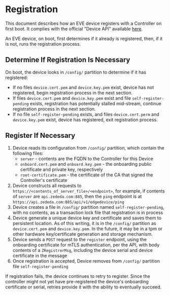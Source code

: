 # Registration

This document describes how an EVE device registers with a Controller on first boot. It complies with the official "Device API" available [here](../api/API.md).

An EVE device, on boot, first determines if it already is registered, then, if it is not, runs the registration process.

## Determine If Registration Is Necessary

On boot, the device looks in `/config/` partition to determine if it has registered:

* If no files `device.cert.pem` and `device.key.pem` exist, device has not registered, begin registration process in the next section.
* If files `device.cert.pem` and `device.key.pem` exist and file `self-register-pending` exists, registration has potentially stalled mid-stream, continue registration process in the next section.
* If no file `self-register-pending` exists, and files `device.cert.perm` and `device.key.pem` exist, device has registered, exit registration process.

## Register If Necessary

1. Device reads its configuration from `/config/` partition, which contain the following files:
    * `server` - contents are the FQDN to the Controller for this Device
    * `onboard.cert.pem` and `onboard.key.pem` - the onboarding public certificate and private key, respectively
    * `root-certificate.pem` - the certificate of the CA that signed the Controller's certificate
1. Device constructs all requests to `https://<contents_of_server_file>/<endpoint>`, for example, if contents of `server` are `api.zededa.com:885`, then the `ping` endpoint is at `https://api.zededa.com:885/api/v1/edgedevice/ping`
1. Device creates a file in `/config/` partition named `self-register-pending`, with no contents, as a transaction lock file that registration is in process
1. Device generate a unique device key and certificate and saves them to persistent location. As of this writing, it is in the `/config/` partition as `device.cert.pem` and `device.key.pem`. In the future, it may be in a tpm or other hardware key/certificate generation and storage mechanism.
1. Device sends a `POST` request to the `register` endpoint, using the onboarding certificate for mTLS authentication, per the API, with body contents of a `ZRegistrerMsg`, including the device serial and device certificate in the message
1. Once registration is accepted, Device removes from `/config/` partition file `self-register-pending`

If registration fails, the device continues to retry to register. Since the controller might not yet have pre-registered the device's onboarding certificate or serial, retries provide it with the ability to eventually succeed.
